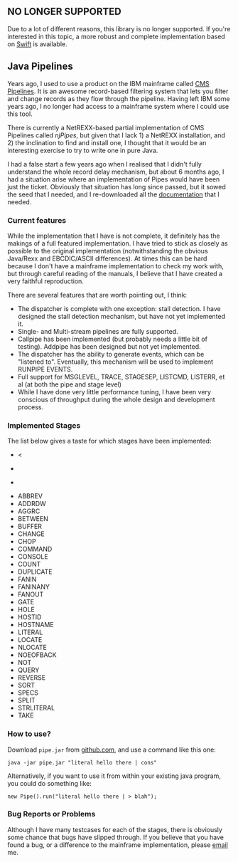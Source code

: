 ## NO LONGER SUPPORTED
Due to a lot of different reasons, this library is no longer supported.  If you're interested in this topic, a more robust and complete implementation based on [Swift](https://github.com/edwardaux/pipes) is available.

## Java Pipelines ##
Years ago, I used to use a product on the IBM mainframe called [CMS Pipelines](http://www.vm.ibm.com/pipelines/).  It is an awesome 
record-based filtering system that lets you filter and change records as they flow through the pipeline.  Having left IBM some years ago, I no 
longer had access to a mainframe system where I could use this tool.

There is currently a NetREXX-based partial implementation of CMS Pipelines called _njPipes_, but given that I lack 1) a NetREXX installation, 
and 2) the inclination to find and install one, I thought that it would be an interesting exercise to try to write one in pure Java. 
 
I had a false start a few years ago when I realised that I didn't fully understand the whole record delay mechanism, but about 6 months 
ago, I had a situation arise where an implementation of Pipes would have been just the ticket.  Obviously that situation has long since passed, 
but it sowed the seed that I needed, and I re-downloaded all the [documentation](http://vm.marist.edu/~pipeline/) that I needed.

### Current features
While the implementation that I have is not complete, it definitely has the makings of a full featured implementation.  I have tried to
stick as closely as possible to the original implementation (notwithstanding the obvious Java/Rexx and EBCDIC/ASCII differences).  At times
this can be hard because I don't have a mainframe implementation to check my work with, but through careful reading of the manuals, I
believe that I have created a very faithful reproduction.

There are several features that are worth pointing out, I think:

* The dispatcher is complete with one exception: stall detection.  I have designed the stall detection mechanism, but have not yet implemented it.
* Single- and Multi-stream pipelines are fully supported.
* Callpipe has been implemented (but probably needs a little bit of testing).  Addpipe has been designed but not yet implemented.
* The dispatcher has the ability to generate events, which can be "listened to".  Eventually, this mechanism will be used to implement RUNPIPE EVENTS.
* Full support for MSGLEVEL, TRACE, STAGESEP, LISTCMD, LISTERR, et al (at both the pipe and stage level)
* While I have done very little performance tuning, I have been very conscious of throughput during the whole design and development process.

### Implemented Stages ###
The list below gives a taste for which stages have been implemented:

* <
* >
* >>
* ABBREV
* ADDRDW
* AGGRC
* BETWEEN
* BUFFER
* CHANGE
* CHOP
* COMMAND
* CONSOLE
* COUNT
* DUPLICATE
* FANIN
* FANINANY
* FANOUT
* GATE
* HOLE
* HOSTID
* HOSTNAME
* LITERAL
* LOCATE
* NLOCATE
* NOEOFBACK
* NOT
* QUERY
* REVERSE
* SORT
* SPECS
* SPLIT
* STRLITERAL
* TAKE

### How to use? ###
Download `pipe.jar` from [github.com](https://github.com/edwardaux/Pipelines), and use a command like this one:

	java -jar pipe.jar "literal hello there | cons"

Alternatively, if you want to use it from within your existing java program, you could do something like:

	new Pipe().run("literal hello there | > blah");

### Bug Reports or Problems ###

Although I have many testcases for each of the stages, there is obviously some chance that bugs have slipped through. If you believe 
that you have found a bug, or a difference to the mainframe implementation, please [email](mailto:craig@hae.com.au) me.
